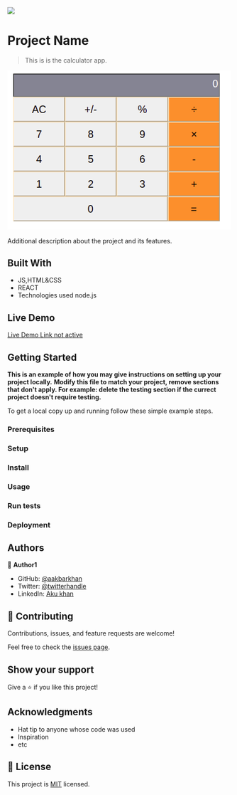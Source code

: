 ![](https://img.shields.io/badge/Microverse-blueviolet)

# Project Name

> This is is the calculator app.

![screenshot](calc.png)

Additional description about the project and its features.

## Built With

- JS,HTML&CSS
- REACT
- Technologies used node.js

## Live Demo

[Live Demo Link not active](https://livedemo.com)


## Getting Started

**This is an example of how you may give instructions on setting up your project locally.**
**Modify this file to match your project, remove sections that don't apply. For example: delete the testing section if the currect project doesn't require testing.**


To get a local copy up and running follow these simple example steps.

### Prerequisites

### Setup

### Install

### Usage

### Run tests

### Deployment



## Authors

👤 **Author1**

- GitHub: [@aakbarkhan](https://github.com/aakbarkhan)
- Twitter: [@twitterhandle](https://twitter.com/twitterhandle)
- LinkedIn: [Aku khan](https://linkedin.com/in/linkedinhandle)


## 🤝 Contributing

Contributions, issues, and feature requests are welcome!

Feel free to check the [issues page](../../issues/).

## Show your support

Give a ⭐️ if you like this project!

## Acknowledgments

- Hat tip to anyone whose code was used
- Inspiration
- etc

## 📝 License

This project is [MIT](./MIT.md) licensed.
